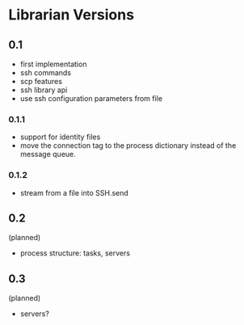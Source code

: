 # Librarian Versions

## 0.1

- first implementation
- ssh commands
- scp features
- ssh library api
- use ssh configuration parameters from file

### 0.1.1

- support for identity files
- move the connection tag to the process dictionary instead of
  the message queue.

### 0.1.2

- stream from a file into SSH.send

## 0.2

(planned)

- process structure: tasks, servers

## 0.3

(planned)

- servers?

